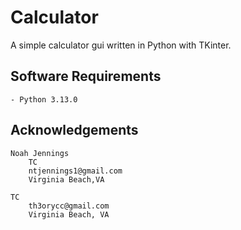 # Calculator

A simple calculator gui written in Python with TKinter.

## Software Requirements 

```
- Python 3.13.0
```

## Acknowledgements

```
Noah Jennings 
	TC 
	ntjennings1@gmail.com
	Virginia Beach,VA 

TC
	th3orycc@gmail.com
	Virginia Beach, VA

```
